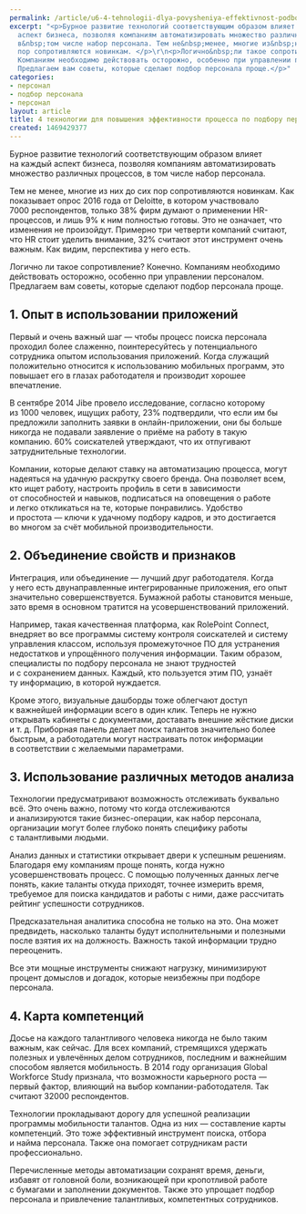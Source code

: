 ```yaml
---
permalink: /article/u6-4-tehnologii-dlya-povysheniya-effektivnost-podbora-personala
excerpt: "<p>Бурное развитие технологий соответствующим образом влияет на&nbsp;каждый
  аспект бизнеса, позволяя компаниям автоматизировать множество различных процессов,
  в&nbsp;том числе набор персонала. Тем не&nbsp;менее, многие из&nbsp;них до&nbsp;сих
  пор сопротивляются новинкам. </p>\r\n<p>Логично&nbsp;ли такое сопротивление? Конечно!
  Компаниям необходимо действовать осторожно, особенно при управлении персоналом.
  Предлагаем вам советы, которые сделают подбор персонала проще.</p>"
categories:
- персонал
- подбор персонала
- персонал
layout: article
title: 4 технологии для повышения эффективности процесса по подбору персонала
created: 1469429377
---
```

Бурное развитие технологий соответствующим образом влияет на каждый аспект бизнеса, позволяя компаниям автоматизировать множество различных процессов, в том числе набор персонала.

Тем не менее, многие из них до сих пор сопротивляются новинкам. Как показывает опрос 2016 года от Deloitte, в котором участвовало 7000 респондентов, только 38% фирм думают о применении HR-процессов, и лишь 9% к ним полностью готовы. Это не означает, что изменения не произойдут. Примерно три четверти компаний считают, что HR стоит уделить внимание, 32% считают этот инструмент очень важным. Как видим, перспектива у него есть.

Логично ли такое сопротивление? Конечно. Компаниям необходимо действовать осторожно, особенно при управлении персоналом. Предлагаем вам советы, которые сделают подбор персонала проще.

## 1. Опыт в использовании приложений ##

Первый и очень важный шаг — чтобы процесс поиска персонала проходил более слаженно, поинтересуйтесь у потенциального сотрудника опытом использования приложений. Когда служащий положительно относится к использованию мобильных программ, это повышает его в глазах работодателя и производит хорошее впечатление.

В сентябре 2014 Jibe провело исследование, согласно которому из 1000 человек, ищущих работу, 23% подтвердили, что если им бы предложили заполнить заявки в онлайн-приложении, они бы больше никогда не подавали заявление о приёме на работу в такую компанию. 60% соискателей утверждают, что их отпугивают затруднительные технологии.

Компании, которые делают ставку на автоматизацию процесса, могут надеяться на удачную раскрутку своего бренда. Она позволяет всем, кто ищет работу, настроить профиль в сети в зависимости от способностей и навыков, подписаться на оповещения о работе и легко откликаться на те, которые понравились. Удобство и простота — ключи к удачному подбору кадров, и это достигается во многом за счёт мобильной производительности.

## 2. Объединение свойств и признаков ##

Интеграция, или объединение — лучший друг работодателя. Когда у него есть двунаправленные интегрированные приложения, его опыт значительно совершенствуется. Бумажной работы становится меньше, зато время в основном тратится на усовершенствований приложений.

Например, такая качественная платформа, как RolePoint Connect, внедряет во все программы систему контроля соискателей и систему управления классом, используя промежуточное ПО для устранения недостатков и упрощённого получения информации. Таким образом, специалисты по подбору персонала не знают трудностей и с сохранением данных. Каждый, кто пользуется этим ПО, узнаёт ту информацию, в которой нуждается.

Кроме этого, визуальные дашборды тоже облегчают доступ к важнейшей информации всего в один клик. Теперь не нужно открывать кабинеты с документами, доставать внешние жёсткие диски и т. д. Приборная панель делает поиск талантов значительно более быстрым, а работодатели могут настраивать поток информации в соответствии с желаемыми параметрами.

## 3. Использование различных методов анализа ##

Технологии предусматривают возможность отслеживать буквально всё. Это очень важно, потому что когда отслеживаются и анализируются такие бизнес-операции, как набор персонала, организации могут более глубоко понять специфику работы с талантливыми людьми.

Анализ данных и статистики открывает двери к успешным решениям. Благодаря ему компаниям проще понять, когда нужно усовершенствовать процесс. С помощью полученных данных легче понять, какие таланты откуда приходят, точнее измерить время, требуемое для поиска кандидатов и работы с ними, даже рассчитать рейтинг успешности сотрудников.

Предсказательная аналитика способна не только на это. Она может предвидеть, насколько таланты будут исполнительными и полезными после взятия их на должность. Важность такой информации трудно переоценить.

Все эти мощные инструменты снижают нагрузку, минимизируют процент домыслов и догадок, которые неизбежны при подборе персонала.

## 4. Карта компетенций ##

Досье на каждого талантливого человека никогда не было таким важным, как сейчас. Для всех компаний, стремящихся удержать полезных и увлечённых делом сотрудников, последним и важнейшим способом является мобильность. В 2014 году организация Global Workforce Study признала, что возможности карьерного роста — первый фактор, влияющий на выбор компании-работодателя. Так считают 32000 респондентов.

Технологии прокладывают дорогу для успешной реализации программы мобильности талантов. Одна из них — составление карты компетенций. Это тоже эффективный инструмент поиска, отбора и найма персонала. Также она помогает сотрудникам расти профессионально.

Перечисленные методы автоматизации сохранят время, деньги, избавят от головной боли, возникающей при кропотливой работе с бумагами и заполнении документов. Также это упрощает подбор персонала и привлечение талантливых, компетентных сотрудников.

